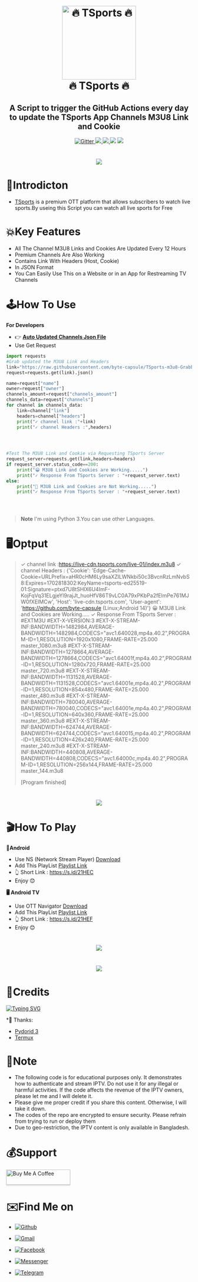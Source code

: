 




<h1 align="center">
  <br>
  <a href="https://play.google.com/store/apps/details?id=com.nex.tsports"><img src="https://github.com/byte-capsule/TSports-m3u8-Grabber/blob/main/images/TSports-logo.jpeg" alt="🔥 TSports 🔥" width="200"></a>
  <br>
  🔥 TSports 🔥
  <br>
</h1>

<h2 align="center">A Script to trigger the GitHub Actions every day to update the TSports App Channels M3U8 Link and Cookie </h2>

<p align="center">
  <a href="https://www.python.org/">
    <img src="https://img.shields.io/badge/Made_With-Python_3.12%2B-blue"
         alt="Gitter">
  
  <a href="https://saythanks.io/to/bullredeyes@gmail.com">
      <img src="https://img.shields.io/badge/Byte_Capsule-%E2%98%BC-green.svg">
  </a>
  <a href="https://play.google.com/store/apps/details?id=com.nex.tsports">
    <img src="https://img.shields.io/badge/App-TSports_Live-red">
  </a>
  </a>
  <a href="https://gitter.im/amitmerchant1990/electron-markdownify"><img src="https://img.shields.io/badge/Made%20in-Bangladesh_🇧🇩-green?colorA=%23ff0000&colorB=%23017e40&style=flat-square"></a>
<a href="https://hits.seeyoufarm.com"><img src="https://hits.seeyoufarm.com/api/count/incr/badge.svg?url=https%3A%2F%2Fgithub.com%2Fbyte-capsule%2FTSports-m3u8-Grabber&count_bg=%2379C83D&title_bg=%23555555&icon=mattermost.svg&icon_color=%23E7E7E7&title=Visitors+&edge_flat=false"/></a>
</p>

<h1 align="center">
 <a href="https://play.google.com/store/apps/details?id=com.nex.tsports"><img src="https://github.com/byte-capsule/TSports-m3u8-Grabber/blob/main/images/TSports-banner.jpeg"></a>
</h1>

# 📒Introdicton 
* [TSports](https://play.google.com/store/apps/details?id=com.nex.tsports) is a premium OTT platform that allows subscribers to watch live sports.By useing this Script you can watch all live sports for Free


# 💥Key Features

* All The Channel M3U8 Links and Cookies Are Updated Every 12 Hours 
* Premium Channels Are Also Working
* Contains Link With Headers (Host, Cookie)
* In JSON Format
* You Can Easily Use This on a Website or in an App for Restreaming TV Channels 



# 🕹️How To Use
**For Developers**
* 👉 **[Auto Updated Channels Json File](https://raw.githubusercontent.com/byte-capsule/TSports-m3u8-Grabber/main/TSports_m3u8_headers.Json)**
* Use Get Request




```python
import requests
#Grab updated the M3U8 Link and Headers 
link="https://raw.githubusercontent.com/byte-capsule/TSports-m3u8-Grabber/main/TSports_m3u8_headers.Json"
request=requests.get(link).json()

name=request["name"]
owner=request["owner"]
channels_amount=request["channels_amount"]
channels_data=request["channels"]
for channel in channels_data:
    link=channel["link"]
    headers=channel["headers"]
    print("✓ channel link :"+link)
    print("✓ channel Headers :",headers)
    



#Test The M3U8 Link and Cookie via Requesting TSports Server 
request_server=requests.get(link,headers=headers)
if request_server.status_code==200:
    print("😀 M3U8 Link and Cookies are Working.....")
    print("✓ Response From TSports Server : "+request_server.text)
else:
    print("🤧 M3U8 Link and Cookies are Not Working.....")
    print("✓ Response From TSports Server : "+request_server.text)
    




```

> **Note**
> I'm using Python 3.You can use other Languages.

# 🖥️Optput
>✓ channel link :https://live-cdn.tsports.com/live-01/index.m3u8
>✓ channel Headers : {'Cookie': 'Edge-Cache-Cookie=URLPrefix=aHR0cHM6Ly9saXZlLWNkbi50c3BvcnRzLmNvbS8:Expires=1702818302:KeyName=tsports-ed25519-01:Signature=ptxd7U8tSHlX6U4ImF-KojFqVq31ELgjeYl9rajJt_huoHfV86T9vLC0A79xPKbPa2fElmPe761MJW0fXEIMCw', 'Host': 'live-cdn.tsports.com', 'User-agent': 'https://github.com/byte-capsule (Linux;Android 14)'}
>😀 M3U8 Link and Cookies are Working.....
>✓ Response From TSports Server : #EXTM3U
#EXT-X-VERSION:3
#EXT-X-STREAM-INF:BANDWIDTH=1482984,AVERAGE-BANDWIDTH=1482984,CODECS="avc1.640028,mp4a.40.2",PROGRAM-ID=1,RESOLUTION=1920x1080,FRAME-RATE=25.000
master_1080.m3u8
#EXT-X-STREAM-INF:BANDWIDTH=1278664,AVERAGE-BANDWIDTH=1278664,CODECS="avc1.64001f,mp4a.40.2",PROGRAM-ID=1,RESOLUTION=1280x720,FRAME-RATE=25.000
master_720.m3u8
#EXT-X-STREAM-INF:BANDWIDTH=1131528,AVERAGE-BANDWIDTH=1131528,CODECS="avc1.64001e,mp4a.40.2",PROGRAM-ID=1,RESOLUTION=854x480,FRAME-RATE=25.000
master_480.m3u8
#EXT-X-STREAM-INF:BANDWIDTH=780040,AVERAGE-BANDWIDTH=780040,CODECS="avc1.64001e,mp4a.40.2",PROGRAM-ID=1,RESOLUTION=640x360,FRAME-RATE=25.000
master_360.m3u8
#EXT-X-STREAM-INF:BANDWIDTH=624744,AVERAGE-BANDWIDTH=624744,CODECS="avc1.640015,mp4a.40.2",PROGRAM-ID=1,RESOLUTION=426x240,FRAME-RATE=25.000
master_240.m3u8
#EXT-X-STREAM-INF:BANDWIDTH=440808,AVERAGE-BANDWIDTH=440808,CODECS="avc1.64000c,mp4a.40.2",PROGRAM-ID=1,RESOLUTION=256x144,FRAME-RATE=25.000
master_144.m3u8
>
>[Program finished]
<h1 align="center">
 <a href="https://github.com/Jeshan-akand/Toffee-Channels-Link-Headers/blob/main/toffee_channel_data.json"><img src="https://github.com/byte-capsule/TSports-m3u8-Grabber/blob/main/images/IMG_20231216_170902.jpg"></a>
</h1>

# 🎬How To Play
**📱Android**
* Use NS (Network Stream Player) [Download](https://play.google.com/store/apps/details?id=com.genuine.leone)
* Add This PlayList [Playlist Link](https://raw.githubusercontent.com/byte-capsule/TSports-m3u8-Grabber/main/NS_Player_Tsports_live.m3u)
* 👆 Short Link : https://s.id/21HEC
*  Enjoy 😊

**🖥️ Android TV**
* Use OTT Navigator [Download](https://apkpure.com/ott-navigator-iptv/studio.scillarium.ottnavigator/amp)
* Add This PlayList [Playlist Link](https://raw.githubusercontent.com/byte-capsule/TSports-m3u8-Grabber/main/OTT_Navigator_Tspots_live.m3u)
* 👆 Short Link : https://s.id/21HEF
*  Enjoy 😊

<h1 align="center">
 <a href="https://github.com/Jeshan-akand/Toffee-Channels-Link-Headers/blob/main/toffee_channel_data.json"><img src="https://github.com/byte-capsule/TSports-m3u8-Grabber/blob/main/images/Screenshot_2023-12-16-14-11-47-028_com.genuine.leone.jpg"></a>
</h1>
<h1 align="center">
 <a href="https://github.com/Jeshan-akand/Toffee-Channels-Link-Headers/blob/main/toffee_channel_data.json"><img src="https://github.com/byte-capsule/TSports-m3u8-Grabber/blob/main/images/Screenshot_2023-12-16-14-11-34-199_com.genuine.leone.jpg"></a>
</h1>

# 🚬Credits
[![Typing SVG](https://readme-typing-svg.demolab.com?font=Fira+Code&pause=100&color=FF2C10&background=31FF9400&width=400&lines=Made+By+Byte+Capsule)](https://git.io/typing-svg)

*🥰 Thanks:

- [Pydorid 3](http://electron.atom.io/)
- [Termux](https://nodejs.org/)


# 📝Note
* The following code is for educational purposes only. It demonstrates how to authenticate and stream IPTV. Do not use it for any illegal or harmful activities. If the code affects the revenue of the IPTV owners, please let me  and I will delete it.
* Please give me proper credit if you share this content. Otherwise, I will take it down.
* The codes of the repo are encrypted to ensure security. Please refrain from trying to run or deploy them 
* Due to geo-restriction, the IPTV content is only available in Bangladesh.



# 💰Support

<a href="https://github.com/byte-capsule/" target="_blank"><img src="https://www.buymeacoffee.com/assets/img/custom_images/purple_img.png" alt="Buy Me A Coffee" style="height: 41px !important;width: 174px !important;box-shadow: 0px 3px 2px 0px rgba(190, 190, 190, 0.5) !important;-webkit-box-shadow: 0px 3px 2px 0px rgba(190, 190, 190, 0.5) !important;" ></a>




# ✉️Find Me on 

- [![Github](https://img.shields.io/badge/Github-Byte_Capsule-purple?style=for-the-badge&logo=github)](https://github.com/byte-capsule)

- [![Gmail](https://img.shields.io/badge/Gmail-Byte_Capsule-green?style=for-the-badge&logo=gmail)](mailto:jeshanakand2017@gmail.com)

- [![Facebook](https://img.shields.io/badge/Facebook-Jeshan_Akand-blue?style=for-the-badge&logo=facebook)](https://t.me/J_9X_H_9X_N)

- [![Messenger](https://img.shields.io/badge/Messenger-Jeshan_Akand-orange?style=for-the-badge&logo=messenger)](https://t.me/J_9X_H_9X_N)

- [![Telegram](https://img.shields.io/badge/Telegram-Byte_Capsule-indigo?style=for-the-badge&logo=telegram)](https://t.me/J_9X_H_9X_N)
